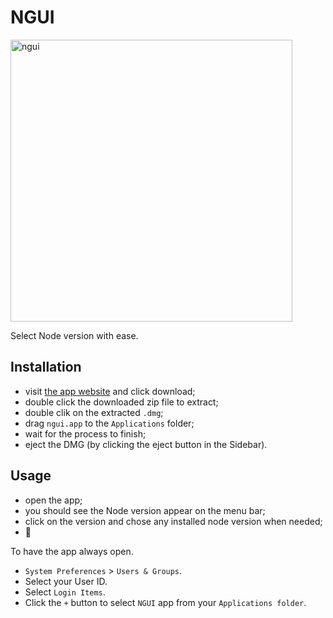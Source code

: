 #  NGUI

<img width="451" alt="ngui" src="https://user-images.githubusercontent.com/5596941/170835008-cc39a9e5-6031-4302-94c2-68dc37421dd7.png">

Select Node version with ease.

## Installation

- visit [the app website]( https://baskerville42.github.io/ngui/) and click download;
- double click the downloaded zip file to extract;
- double clik on the extracted `.dmg`;
- drag `ngui.app` to the `Applications` folder;
- wait for the process to finish;
- eject the DMG (by clicking the eject button in the Sidebar).

## Usage
- open the app;
- you should see the Node version appear on the menu bar;
- click on the version and chose any installed node version when needed;
- 🥳

To have the app always open.

- `System Preferences` > `Users & Groups`.
- Select your User ID.
- Select `Login Items`.
- Click the `+` button to select `NGUI` app from your `Applications folder`.
